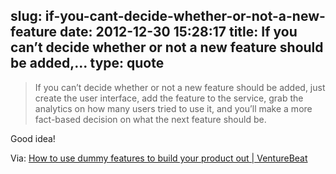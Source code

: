 slug: if-you-cant-decide-whether-or-not-a-new-feature
date: 2012-12-30 15:28:17
title: If you can’t decide whether or not a new feature should be added,...
type: quote
---

> If you can’t decide whether or not a new feature should be added, just create the user interface, add the feature to the service, grab the analytics on how many users tried to use it, and you’ll make a more fact-based decision on what the next feature should be.

Good idea!

 Via: [How to use dummy features to build your product out | VentureBeat](http://venturebeat.com/2012/12/29/dummy-features/)
